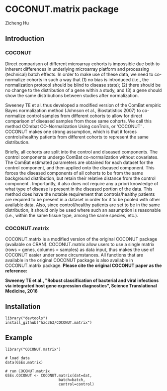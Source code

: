 # COCONUT.matrix package
Zicheng Hu

## Introduction

### COCONUT
Direct comparison of different microarray cohorts is impossible due both to inherent differences in underlying microarray platform and processing (technical) batch effects. In order to make use of these data, we need to co-normalize cohorts in such a way that (1) no bias is introduced (i.e., the normalization protocol should be blind to disease state); (2) there should be no change to the distribution of a gene within a study, and (3) a gene should show the same distributions between studies after normalization.

Sweeney TE et al. thus developed a modified version of the ComBat empiric Bayes normalization method (Johnson et al., Biostatistics 2007) to co-normalize control samples from different cohorts to allow for direct comparison of diseased samples from those same cohorts. We call this method COmbat CO-Normalization Using conTrols, or 'COCONUT' . COCONUT makes one strong assumption, which is that it forces controls/healthy patients from different cohorts to represent the same distribution.

Briefly, all cohorts are split into the control and diseased components. The control components undergo ComBat co-normalization without covariates. The ComBat estimated parameters are obtained for each dataset for the control component, and then applied onto the diseased component. This forces the diseased components of all cohorts to be from the same background distribution, but retain their relative distance from the control component . Importantly, it also does not require any a priori knowledge of what type of disease is present in the diseased portion of the data. This method does have the notable requirement that controls/healthy patients are required to be present in a dataset in order for it to be pooled with other available data. Also, since control/healthy patients are set to be in the same distribution, it should only be used where such an assumption is reasonable (i.e., within the same tissue type, among the same species, etc.).

### COCONUT.matrix
COCONUT.matrix is a modified version of the original COCONUT package (available on CRAN). COCONUT.matrix allow users to use a single matrix (rows = genes, columns = samples) as data input, thus makes the use of COCONUT easier under some circumstances. All functions that are available in the original COCONUT package is also available in COCONUT.matrix package. **Please cite the original COCONUT paper as the reference:**

**Sweeney TE et al., "Robust classification of bacterial and viral infections via integrated host gene expression diagnostics", Science Translational Medicine, 2016**

## Installation

```
library("devtools")
install_github("hzc363/COCONUT.matrix")
```

## Example
```
library("COCONUT.matrix")

# load data
data(GSEs.matrix)

# run COCONUT.matrix
GSEs.COCONUT <- COCONUT.matrix(dat=dat,
                        batch=batch,
                        control=control)
```

